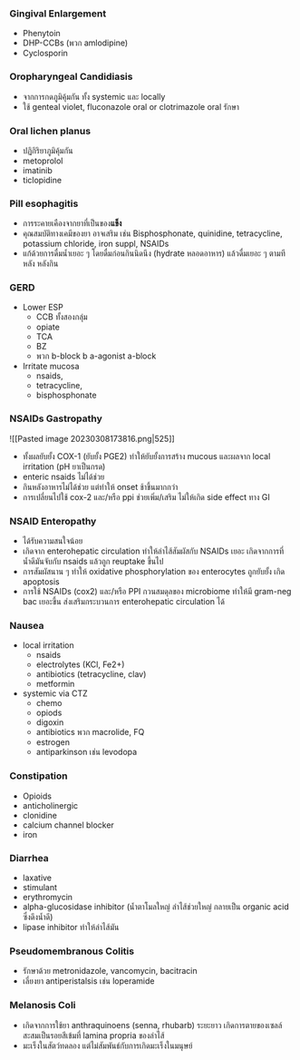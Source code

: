 ### Gingival Enlargement
- Phenytoin
- DHP-CCBs (พวก amlodipine)
- Cyclosporin
### Oropharyngeal Candidiasis
- จากการกดภูมิคุ้มกัน ทั้ง systemic และ locally
- ใช้ genteal violet, fluconazole oral or clotrimazole oral รักษา
### Oral lichen planus
- ปฏิกิริยาภูมิคุ้มกัน
- metoprolol
- imatinib
- ticlopidine
### Pill esophagitis
- การระคายเคืองจากยาที่เป็นของ**แข็ง**
- คุณสมบัติทางเคมีของยา อาจเสริม เช่น Bisphosphonate, quinidine, tetracycline, potassium chloride, iron suppl, NSAIDs
- แก้ด้วยการดื่มน้ำเยอะ ๆ โดยดื่มก่อนกินนิดนึง (hydrate หลอดอาหาร) แล้วดื่มเยอะ ๆ ตามทีหลัง หลังกิน
### GERD
- Lower ESP
	- CCB ทั้งสองกลุ่ม
	- opiate
	- TCA
	- BZ
	- พวก b-block b a-agonist a-block
- Irritate mucosa
	- nsaids,
	- tetracycline,
	- bisphosphonate
### NSAIDs Gastropathy
![[Pasted image 20230308173816.png|525]]
- ทั้งผลยับยั้ง COX-1 (ยับยั้ง PGE2) ทำให้ยับยั้งการสร้าง mucous และผลจาก local irritation (pH ยาเป็นกรด)
- enteric nsaids ไม่ได้ช่วย
- กินหลังอาหารไม่ได้ช่วย แต่ทำให้ onset ช้าขึ้นมากกว่า
- การเปลี่ยนไปใช้ cox-2 และ/หรือ ppi ช่วยเพิ่ม/เสริม ไม่ให้เกิด side effect ทาง GI
### NSAID Enteropathy
- ได้รับความสนใจน้อย
- เกิดจาก enterohepatic circulation ทำให้ลำไส้สัมผัสกับ NSAIDs เยอะ เกิดจากการที่น้ำดีมันจับกับ nsaids แล้วถูก reuptake ขึ้นไป
- การสัมผัสนาน ๆ ทำให้ oxidative phosphorylation ของ enterocytes ถูกยับยั้ง เกิด apoptosis
- การใช้ NSAIDs (cox2) และ/หรือ PPI กวนสมดุลของ microbiome ทำให้มี gram-neg bac เยอะขึ้น ส่งเสริมกระบวนการ enterohepatic circulation ได้
### Nausea
- local irritation
	- nsaids
	- electrolytes (KCl, Fe2+)
	- antibiotics (tetracycline, clav)
	- metformin
- systemic via CTZ
	- chemo
	- opiods
	- digoxin
	- antibiotics พวก macrolide, FQ
	- estrogen
	- antiparkinson เช่น levodopa
### Constipation
- Opioids
- anticholinergic
- clonidine
- calcium channel blocker
- iron
### Diarrhea
- laxative
- stimulant
- erythromycin
- alpha-glucosidase inhibitor (น้ำตาโมลใหญ่ ลำไส้ช่วยใหญ่ กลายเป็น organic acid ซึ่งดึงน้ำดี)
- lipase inhibitor ทำให้ลำไส้มัน
### Pseudomembranous Colitis
- รักษาด้วย metronidazole, vancomycin, bacitracin
- เลี่ยงยา antiperistalsis เช่น loperamide
### Melanosis Coli
- เกิดจากการใช้ยา anthraquinoens (senna, rhubarb) ระยะยาว เกิดการตายของเซลล์สะสมเป็นรอยสีเข้มที่ lamina propria ของลำไส้
- มะเร็งในสัตว์ทดลอง แต่ไม่สัมพันธ์กับการเกิดมะเร็งในมนุษย์
